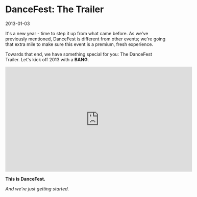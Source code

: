 # DanceFest: The Trailer
2013-01-03

It's a new year - time to step it up from what came before.  As we've previously mentioned, DanceFest is different from other events; we're going that extra mile to make sure this event is a premium, fresh experience.

Towards that end, we have something special for you: The DanceFest Trailer.  Let's kick off 2013 with a **BANG**.

<iframe class="video" style="width: 585px;height: 329px;" src="https://www.youtube.com/embed/dWVIwqOwvoo?rel=0&showinfo=0&autohide=1&theme=dark&color=white&feature=player_embedded" frameborder="0" allowfullscreen></iframe>

**This is DanceFest.**

*And we're just getting started.*